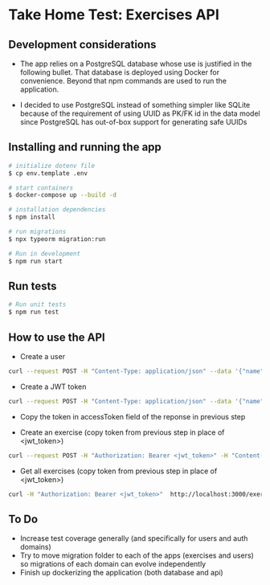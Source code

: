 # Take Home Test: Exercises API

## Development considerations

- The app relies on a PostgreSQL database whose use is justified in the following bullet. That database is deployed using Docker for convenience. Beyond that npm commands are used to run the application.

- I decided to use PostgreSQL instead of something simpler like SQLite because of the requirement of using UUID as PK/FK id in the data model since PostgreSQL has out-of-box support for generating safe UUIDs

## Installing and running the app

```bash
# initialize dotenv file
$ cp env.template .env

# start containers
$ docker-compose up --build -d

# installation dependencies
$ npm install

# run migrations
$ npx typeorm migration:run

# Run in development
$ npm run start
```

## Run tests

```bash
# Run unit tests
$ npm run test
```

## How to use the API

- Create a user

```bash
curl --request POST -H "Content-Type: application/json" --data '{"name":"Foo Bar","password":"123456"}' http://localhost:3000/auth/register
```

- Create a JWT token

```bash
curl --request POST -H "Content-Type: application/json" --data '{"name":"Foo Bar","password":"123456"}' http://localhost:3000/auth/login
```

- Copy the token in accessToken field of the reponse in previous step

- Create an exercise (copy token from previous step in place of <jwt_token>)

```bash
curl --request POST -H "Authorization: Bearer <jwt_token>" -H "Content-Type: application/json" --data '{"content":"lorem ipsum"}' http://localhost:3000/exercises
```

- Get all exercises (copy token from previous step in place of <jwt_token>)

```bash
curl -H "Authorization: Bearer <jwt_token>"  http://localhost:3000/exercises
```

## To Do

- Increase test coverage generally (and specifically for users and auth domains)
- Try to move migration folder to each of the apps (exercises and users) so migrations of each domain can evolve independently
- Finish up dockerizing the application (both database and api)
